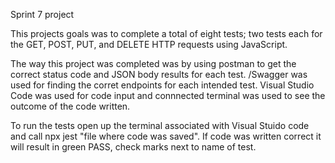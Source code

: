  Sprint 7 project

  This projects goals was to complete a total of eight tests; two tests each for the GET, POST, PUT, and DELETE HTTP requests using JavaScript. 

The way this project was completed was by using postman to get the correct status code and JSON body results for each test. /Swagger was used for finding the corret endpoints for each intended test. Visual Studio Code was used for code input and connnected terminal was used to see the outcome of the code written. 

To run the tests open up the terminal associated with Visual Stuido code and call npx jest "file where code was saved". If code was written correct it will result in green PASS, check marks next to name of test. 